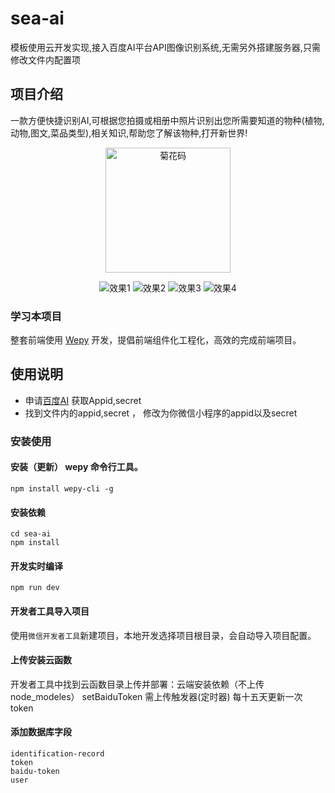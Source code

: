 # sea-ai

模板使用云开发实现,接入百度AI平台API图像识别系统,无需另外搭建服务器,只需修改文件内配置项

## 项目介绍
一款方便快捷识别AI,可根据您拍摄或相册中照片识别出您所需要知道的物种(植物,动物,图文,菜品类型),相关知识,帮助您了解该物种,打开新世界!
<p align="center">
    <img src="https://github.com/lxljl/sea-ai/blob/master/src/images/home.jpg" alt="菊花码" width="200" height="200">
</p>

<p align="center">
    <img src="https://github.com/lxljl/sea-ai/blob/master/src/images/show1.jpg" alt="效果1">
    <img src="https://github.com/lxljl/sea-ai/blob/master/src/images/show2.jpg" alt="效果2">
    <img src="https://github.com/lxljl/sea-ai/blob/master/src/images/show3.jpg" alt="效果3">
    <img src="https://github.com/lxljl/sea-ai/blob/master/src/images/show4.jpg" alt="效果4">
</p>

### 学习本项目

整套前端使用 [Wepy](https://github.com/tencent/wepy) 开发，提倡前端组件化工程化，高效的完成前端项目。

## 使用说明
* 申请[百度AI](http://ai.baidu.com/docs#/ImageClassify-API/top) 获取Appid,secret
* 找到文件内的appid,secret ， 修改为你微信小程序的appid以及secret

### 安装使用

#### 安装（更新） wepy 命令行工具。

```console
npm install wepy-cli -g
```

#### 安装依赖

```console
cd sea-ai
npm install
```
#### 开发实时编译

```console
npm run dev
```

#### 开发者工具导入项目

使用`微信开发者工具`新建项目，本地开发选择项目根目录，会自动导入项目配置。


#### 上传安装云函数

开发者工具中找到云函数目录上传并部署：云端安装依赖（不上传node_modeles）
setBaiduToken 需上传触发器(定时器) 每十五天更新一次token

#### 添加数据库字段

```
identification-record
token
baidu-token
user

```

